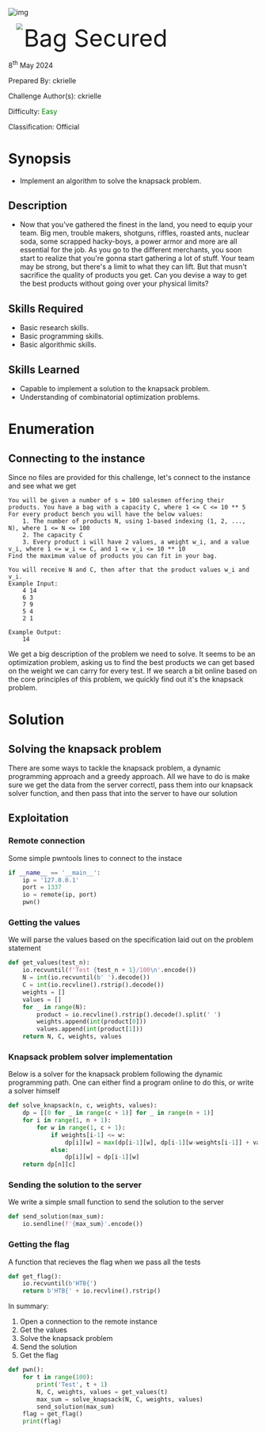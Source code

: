 ![img](../../../../../assets/banner.png)

<img src='../../../../../assets/htb.png' style='margin-left: 20px; zoom: 80%;' align=left /> <font size='10'>Bag Secured</font>

8<sup>th</sup> May 2024

Prepared By: ckrielle

Challenge Author(s): ckrielle

Difficulty: <font color=green>Easy</font>

Classification: Official

# Synopsis

- Implement an algorithm to solve the knapsack problem.

## Description

- Now that you've gathered the finest in the land, you need to equip your team. Big men, trouble makers, shotguns, riffles, roasted ants, nuclear soda, some scrapped hacky-boys, a power armor and more are all essential for the job. As you go to the different merchants, you soon start to realize that you're gonna start gathering a lot of stuff. Your team may be strong, but there's a limit to what they can lift. But that musn't sacrifice the quality of products you get. Can you devise a way to get the best products without going over your physical limits?

## Skills Required

- Basic research skills.
- Basic programming skills.
- Basic algorithmic skills.

## Skills Learned

- Capable to implement a solution to the knapsack problem.
- Understanding of combinatorial optimization problems.

# Enumeration

## Connecting to the instance

Since no files are provided for this challenge, let's connect to the instance and see what we get

```
You will be given a number of s = 100 salesmen offering their products. You have a bag with a capacity C, where 1 <= C <= 10 ** 5
For every product bench you will have the below values:
	1. The number of products N, using 1-based indexing (1, 2, ..., N), where 1 <= N <= 100
	2. The capacity C
	3. Every product i will have 2 values, a weight w_i, and a value v_i, where 1 <= w_i <= C, and 1 <= v_i <= 10 ** 10 
Find the maximum value of products you can fit in your bag.

You will receive N and C, then after that the product values w_i and v_i.
Example Input:
	4 14
	6 3
	7 9
	5 4
	2 1

Example Output:
	14
```

We get a big description of the problem we need to solve. It seems to be an optimization problem, asking us to find the best products we can get based on the weight we can carry for every test. If we search a bit online based on the core principles of this problem, we quickly find out it's the knapsack problem.

# Solution

## Solving the knapsack problem

There are some ways to tackle the knapsack problem, a dynamic programming approach and a greedy approach. All we have to do is make sure we get the data from the server correctl, pass them into our knapsack solver function, and then pass that into the server to have our solution

## Exploitation

### Remote connection

Some simple pwntools lines to connect to the instace

```py
if __name__ == '__main__':
    ip = '127.0.0.1'
    port = 1337
    io = remote(ip, port)
    pwn()
```

### Getting the values

We will parse the values based on the specification laid out on the problem statement

```py
def get_values(test_n):
    io.recvuntil(f'Test {test_n + 1}/100\n'.encode())
    N = int(io.recvuntil(b' ').decode())
    C = int(io.recvline().rstrip().decode())
    weights = []
    values = []
    for _ in range(N):
        product = io.recvline().rstrip().decode().split(' ')
        weights.append(int(product[0]))
        values.append(int(product[1]))
    return N, C, weights, values
```

### Knapsack problem solver implementation

Below is a solver for the knapsack problem following the dynamic programming path. One can either find a program online to do this, or write a solver himself

```py
def solve_knapsack(n, c, weights, values):
    dp = [[0 for _ in range(c + 1)] for _ in range(n + 1)]
    for i in range(1, n + 1):
        for w in range(1, c + 1):
            if weights[i-1] <= w:
                dp[i][w] = max(dp[i-1][w], dp[i-1][w-weights[i-1]] + values[i-1])
            else:
                dp[i][w] = dp[i-1][w] 
    return dp[n][c]
```

### Sending the solution to the server

We write a simple small function to send the solution to the server

```py
def send_solution(max_sum):
    io.sendline(f'{max_sum}'.encode())
```

### Getting the flag

A function that recieves the flag when we pass all the tests

```py
def get_flag():
    io.recvuntil(b'HTB{')
    return b'HTB{' + io.recvline().rstrip()
```

In summary:
1. Open a connection to the remote instance
2. Get the values
3. Solve the knapsack problem
4. Send the solution
5. Get the flag

```py
def pwn():
    for t in range(100):
        print('Test', t + 1)
        N, C, weights, values = get_values(t)
        max_sum = solve_knapsack(N, C, weights, values)
        send_solution(max_sum)
    flag = get_flag()
    print(flag)
```